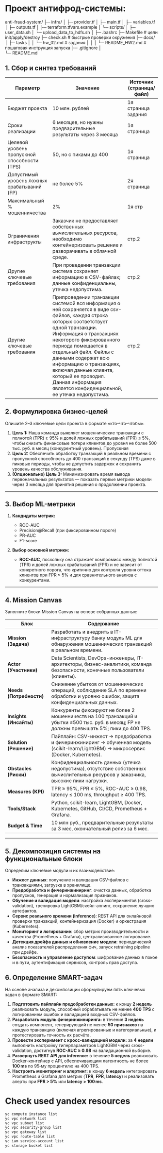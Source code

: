 # Проект антифрод-системы:

anti-fraud-system/
      ├─ infra/
      │  ├─ provider.tf
      │  ├─ main.tf
      │  ├─ variables.tf
      │  ├─ outputs.tf
      │  ├─ terraform.tfvars.example
      │  └─ scripts/
      │      ├─ user_data.sh
      │      └─ upload_data_to_hdfs.sh
      │
      ├─ .bashrc
      ├─ Makefile           # цели init/apply/destroy
      ├─ check.sh           # быстрые проверки окружения
      ├─ docs/
      │     ├─ tasks
      │     │    └─ hw_02.md    # задания
      │     │
      │     └─  README_HW2.md # пошаговая инструкция запуска
      ├─ .gitignore
      │  
      └─ README.md



## 1. Сбор и синтез требований

| Параметр                          | Значение                                | Источник (страница/файл) |
|-----------------------------------|-----------------------------------------|---------------------------|
| Бюджет проекта                    |10 млн. рублей| 1я страница задания|
| Сроки реализации                  |6 месяцев, но нужны предварительные результаты через 3 месяца|  1я страница                          |
| Целевой уровень пропускной способности (TPS) | 50, но с пиками до 400| 1я страница                          |
| Допустимый уровень ложных срабатываний (FP) | не более 5%| 2я страница                           |
| Максимальный % мошенничества      | 2%|   1я стр                         |
| Ограничения инфраструкты        | Заказчик не предоставляет собственных вычислительных ресурсов, необходимо контейнеризовать решение и разворачивать в облачной среде. | стр.2 |
| Другие ключевые требования        | При проведении транзакции система сохраняет информацию в CSV-файлах; данные конфиденциальны, утечка недопустима.                               | стр.2 |
| Другие ключевые требования       | Припроведении транзакции системой вся информация о ней сохраняется в виде csv-файлов, каждая строка которых соответствует одной транзакции. Информация о транзакциях некоторого фиксированного периода помещается в отдельный файл. Файлы с данными содержат всю информацию о транзакциях, включая данные клиента, который ее проводил. Данная информация является конфиденциальной, ее утечка недопустима.  | стр.2 |

## 2. Формулировка бизнес-целей

Опишите 2–3 ключевые цели проекта в формате «кто–что–чтобы»:

1. **Цель 1:** Наша команда выявляет мошеннические транзакции с полнотой (TPR) ≥ 95% и долей ложных срабатываний (FPR) ≤ 5%, чтобы снизить финансовые потери клиентов до уровня не более 500 тыс. руб. в месяц (конкурентный уровень). Пропускная 
2. **Цель 2:** Обеспечить обработку транзакций в реальном времени с пропускной способность до 400 транзакций в секунду (TPS) даже в пиковые периоды, чтобы не допустить задержек и сохранить уровень качества обслуживания.
3. **(Опционально) Цель 3:** Минимизировать время вывода первоначальных результатов — показать первые метрики модели через 3 месяца для принятия решения о продолжении проекта.


---

## 3. Выбор ML-метрики

1. **Кандидаты метрик:**
   - ROC-AUC
   - Precision@Recall (при фиксированном пороге)
   - PR-AUC
   - F1-score

2. **Выбор основной метрики:**
   - **ROC-AUC**, поскольку она отражает компромисс между полнотой (TPR) и долей ложных срабатываний (FPR) и не зависит от конкретного порога, что критично для контроля уровня оттока клиентов при FPR ≤ 5% и для сравнительного анализа с конкурентами. 


---

## 4. Mission Canvas

Заполните блоки Mission Canvas на основе собранных данных:

| Блок                  | Содержание                                                                                                                 |
|-----------------------|----------------------------------------------------------------------------------------------------------------------------|
| **Mission (Задача)**  | Разработать и внедрить в IT-инфраструктуру банку модуль ML для обнаружения мошеннических транзакций в реальном времени.      |
| **Actor (Участники)** | Data Scientists, DevOps-инженеры, IT-архитекторы, бизнес-аналитики, команда безопасности, конечные пользователи (клиенты).    |
| **Needs (Потребности)**| Снижение убытков от мошеннических операций, соблюдение SLA по времени обработки и уровню ошибок, защита конфиденциальных данных. |
| **Insights (Инсайты)**| Конкуренты фиксируют не более 2 мошенничеств на 100 транзакций и убытки ≤500 тыс. руб. в месяц; FP не должны превышать 5%; пики до 400 TPS.      |
| **Solution (Решение)**| Пайплайн: CSV-инжест → предобработка и фичеринжиниринг → обученная модель (scikit-learn/LightGBM) → микросервис (Docker, Kubernetes). |
| **Obstacles (Риски)** | Конфиденциальность данных (утечка недопустима), отсутствие собственных вычислительных ресурсов у заказчика, высокие пики нагрузки.  |
| **Measures (KPI)**    | TPR ≥ 95%, FPR ≤ 5%, ROC-AUC ≥ 0.98, latency ≤ 100 ms, throughput ≥ 400 TPS.                                                     |
| **Tools/Stack**       | Python, scikit-learn, LightGBM, Docker, Kubernetes, GitHub, CI/CD, Prometheus + Grafana.                                    |
| **Budget & Time**     | 10 млн руб., предварительные результаты за 3 мес, окончательный релиз за 6 мес.                             |



---

## 5. Декомпозиция системы на функциональные блоки

Определим ключевые модули и их взаимодействие:

- **Инжест данных**: получение и валидация CSV-файлов с транзакциями, загрузка в хранилище.
- **Предобработка и фичеринжиниринг**: очистка данных, обработка пропусков, генерация и нормализация признаков.
- **Обучение и валидация модели**: настройка экспериментов (cross-validation), тренировка LightGBM/скейл-аппинг, сохранение лучших артефактов.
- **Сервис реального времени (Inference)**: REST API для онлайновой проверки транзакций, контейнеризация (Docker) и оркестрация (Kubernetes).
- **Мониторинг и логирование**: сбор метрик производительности и качества (Prometheus + Grafana), централизованное логирование.
- **Детекция дрейфа данных и обновление модели**: периодический анализ показателей распределения фич, запуск retraining pipeline при дрейфе.
- **Безопасность и управление доступом**: шифрование данных в покое и в пути, аутентификация сервисов, контроль прав доступа.

## 6. Определение SMART-задач

На основе анализа и декомпозиции сформулируем пять ключевых задач в формате SMART:

1. **Подготовить пайплайн предобработки данных:** к концу **2 недель** реализовать модуль, способный обрабатывать не менее **400 TPS** с логированием ошибок и валидацией входных CSV-файлов.
2. **Разработать модуль фичеринжиниринга:** в течение **3 недель** создать компонент, генерирующий не менее **50 признаков** на каждую транзакцию (включая агрегированные и категориальные), и протестировать точность их расчёта.
3. **Провести эксперимент с кросс-валидацией модели:** за **4 недели** выполнить настройку гиперпараметров LightGBM через cross-validation, достигнув **ROC-AUC ≥ 0.98** на валидационной выборке.
4. **Развернуть REST API для inference:** в течение **5 недель** реализовать Docker-контейнер с API, обеспечивающим латентность не более **100 ms** по 95‑му процентилю на 400 TPS.
5. **Настроить мониторинг и алертинг:** к концу **6 недель** интегрировать Prometheus и Grafana для метрик (**TPR**, **FPR**, **latency**) и реализовать алерты при **FPR > 5%** или **latency > 100 ms**.



# Check used yandex resources
```bash
yc compute instance list
yc vpc network list
yc vpc subnet list
yc vpc security-group list
yc vpc gateway list
yc vpc route-table list
yc iam service-account list
yc storage bucket list
```